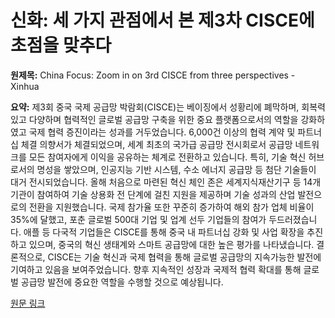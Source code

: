 # 신화: 세 가지 관점에서 본 제3차 CISCE에 초점을 맞추다

**원제목:** China Focus: Zoom in on 3rd CISCE from three perspectives - Xinhua

**요약:** 제3회 중국 국제 공급망 박람회(CISCE)는 베이징에서 성황리에 폐막하며, 회복력 있고 다양하며 협력적인 글로벌 공급망 구축을 위한 중요 플랫폼으로서의 역할을 강화하였고 국제 협력 증진이라는 성과를 거두었습니다.  6,000건 이상의 협력 계약 및 파트너십 체결 의향서가 체결되었으며, 세계 최초의 국가급 공급망 전시회로서 공급망 네트워크를 모든 참여자에게 이익을 공유하는 체계로 전환하고 있습니다.  특히, 기술 혁신 허브로서의 명성을 쌓았으며, 인공지능 기반 시스템, 수소 에너지 공급망 등 첨단 기술들이 대거 전시되었습니다.  올해 처음으로 마련된 혁신 체인 존은 세계지식재산기구 등 14개 기관이 참여하여 기술 상용화 전 단계에 걸친 지원을 제공하며 기술 성과의 산업 발전으로의 전환을 지원했습니다.  국제 참가율 또한 꾸준히 증가하여 해외 참가 업체 비율이 35%에 달했고, 포춘 글로벌 500대 기업 및 업계 선두 기업들의 참여가 두드러졌습니다.  애플 등 다국적 기업들은 CISCE를 통해 중국 내 파트너십 강화 및 사업 확장을 추진하고 있으며, 중국의 혁신 생태계와 스마트 공급망에 대한 높은 평가를 나타냈습니다.  결론적으로, CISCE는 기술 혁신과 국제 협력을 통해 글로벌 공급망의 지속가능한 발전에 기여하고 있음을 보여주었습니다.  향후 지속적인 성장과 국제적 협력 확대를 통해 글로벌 공급망 발전에 중요한 역할을 수행할 것으로 예상됩니다.

[원문 링크](https://english.news.cn/20250720/9cc25b34572549b4a49545792d3a831f/c.html)
